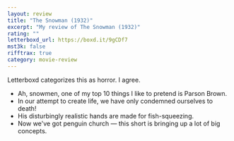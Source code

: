 ```yaml
---
layout: review
title: "The Snowman (1932)"
excerpt: "My review of The Snowman (1932)"
rating: ""
letterboxd_url: https://boxd.it/9gCDf7
mst3k: false
rifftrax: true
category: movie-review
---
```


Letterboxd categorizes this as horror. I agree.

- Ah, snowmen, one of my top 10 things I like to pretend is Parson Brown.
- In our attempt to create life, we have only condemned ourselves to death!
- His disturbingly realistic hands are made for fish-squeezing.
- Now we've got penguin church — this short is bringing up a lot of big concepts.
